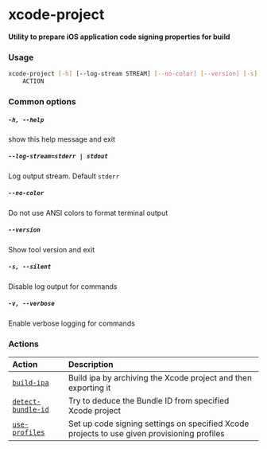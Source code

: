 
xcode-project
=============


**Utility to prepare iOS application code signing properties for build**
### Usage
```bash
xcode-project [-h] [--log-stream STREAM] [--no-color] [--version] [-s] [-v]
    ACTION
```
### Common options

##### `-h, --help`


show this help message and exit
##### `--log-stream=stderr | stdout`


Log output stream. Default `stderr`
##### `--no-color`


Do not use ANSI colors to format terminal output
##### `--version`


Show tool version and exit
##### `-s, --silent`


Disable log output for commands
##### `-v, --verbose`


Enable verbose logging for commands
### Actions

|Action|Description|
| :--- | :--- |
|[<nobr><code>build-ipa</code></nobr>](build-ipa.md)|Build ipa by archiving the Xcode project and then exporting it|
|[<nobr><code>detect-bundle-id</code></nobr>](detect-bundle-id.md)|Try to deduce the Bundle ID from specified Xcode project|
|[<nobr><code>use-profiles</code></nobr>](use-profiles.md)|Set up code signing settings on specified Xcode projects         to use given provisioning profiles|

